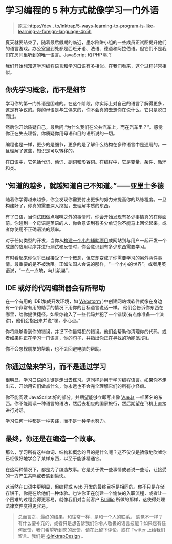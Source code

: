 # 学习编程的 5 种方式就像学习一门外语

> 原文:[https://dev . to/inktrap/5-ways-learning-to-program-is-like-learning-a-foreign-language-4p5h](https://dev.to/inktrap/5-ways-learning-to-program-is-like-learning-a-foreign-language-4p5h)

夏天就要结束了，随着最后假期的临近，墨水陷阱小组的一些成员正试图提升他们的语言游戏。办公室里到处都是西班牙语、法语、德语和阿拉伯语。但它们不是我们在房间里听到的唯一语言。JavaScript 和 PHP 呢？

我们开始想知道学习编程语言和学习口语有多相似。在我们看来，这个过程非常相似。

## 你先学习概念，而不是细节

学习你的第一门外语是困难的。在这个阶段，你实际上对自己的语言了解得更多，这是有争议的。你的母语是与生俱来的，你不会真的去想你在说什么，它只是脱口而出。

然后你开始质疑自己，最后问:“为什么我们在公共汽车上，而在汽车里？”。感觉你正在失去理智。你质疑你用母语和目的语所说的一切。

编程也是一样，更少的是细节，更多的是了解什么结构在多种语言中是通用的。一旦理解了这些，知识是可以转移的。

在口语中，它包括代词、动词、副词和形容词。在编程中，它是变量、条件、循环和类。

## [](#the-more-you-know-the-more-you-know-you-dont-know-aristotle)“知道的越多，就越知道自己不知道。”——亚里士多德

随着你学得越来越多，你会发现你需要付出更多的努力来提高你的熟练程度。一旦构建好了，你真的需要深入挖掘，去理解本质的东西。

有了口语，当你试图做点咖啡之外的事情时，你会开始发现有多少事情真的在你面前。你碰到一个母语是英语的人，你会意识到有多少单词你不能马上回忆起来。或者你使用不正确语法的频率。

对于任何类型的开发，当你从[构建一个小的辅助项目](https://medium.com/inktrap/why-side-projects-are-great-for-business-e679889cfcda)或网站到与用户一起开发一个成熟的应用程序并进行测试和反馈时，你会意识到有多少东西需要学习。

有时看起来你似乎已经接受了一个概念，但它却变成了你需要学习的另外两件事情。最重要的是不被劝阻。正如法国人会说的那样，“一个小小的世界”。或者用英语说，“一点一点地，鸟儿筑巢”。

## IDE 或好的代码编辑器会有所帮助

在一个有用的 IDE(集成开发环境，如 [Webstorm](https://www.jetbrains.com/webstorm/) )中创建网站或软件就像在身边有一个非常有用的助手的情况下用你的目标语言说话一样。
他们会告诉你东西在哪里，给你提供捷径。如果你输入了一些代码并犯了一个错误(有点像准备一个演讲)，他们会指出来并说“嘿，小心点。”

你将能够看到你的错误，并记下你最常犯的错误。他们会帮助你清理你的代码，或者如果你正在学习一门语言，你的句子，并指出你正在寻找的功能(动词)。

你不会忽视朋友的帮助，也不会回避电脑的帮助。

## [](#you-learn-by-doing-not-by-learning)你通过做来学习，而不是通过学习

很明显，学习口语的关键是走出去练习。这同样适用于学习编程语言。如果你不走出去，开始用它们做点什么，你永远也不会完全理解它们的所有小怪癖。

你不能阅读 JavaScript:好的部分，并期望能够立即写出像 [Vue.js](https://vuejs.org/) 一样著名的东西。你不能阅读一种语言的语法，然后去相应的国家旅行，然后期望在飞机上直接进行对话。

学习任何一种都是一种实践，而不是一种学术努力。

## 最终，你还是在编造一个故事。

那么，学习所有这些单词、结构和概念的目的是什么呢？这不仅仅是骄傲地吹嘘你已经很好地学会了某样东西，以至于能够精通它。

在这两种情况下，都是为了编造故事。它是关于做一些事情或者说一些话，让接受的一方产生共鸣或者感到愉快。

这当然在口语中更明显，但编程或 web 开发的最终目标是相同的。你不只是在储存饼干，你是在给他们一种体验。也许你正在创建一个愉快的入职流程，或者让一个困难的过程变得更容易，就像我们对当前客户 [Farillio](https://www.farill.io/) 所做的那样，这使得处理法律文件变得更容易。

> 总而言之，最终的结果，和往常一样，是和一个人的联系。
> 感觉不一样？有什么要补充的，或者只是想告诉我们你令人敬畏的语言技能？如果您有任何反馈，我们希望听到您的反馈，请在此留下评论，或在 Twitter 上给我们留言。我们是 [@InktrapDesign](https://twitter.com/InktrapDesign) 。